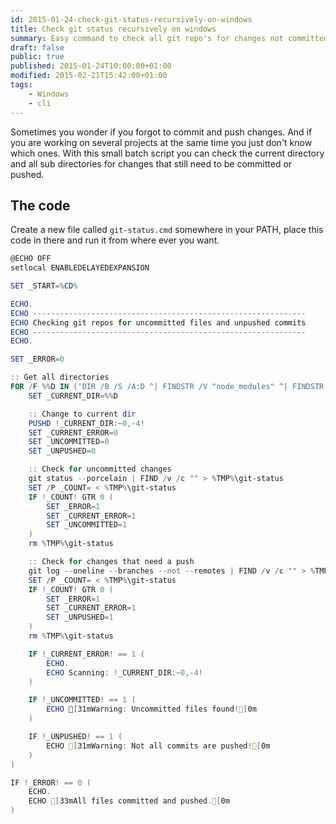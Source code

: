 ```yaml
---
id: 2015-01-24-check-git-status-recursively-on-windows
title: Check git status recursively on windows
summary: Easy command to check all git repo's for changes not committed or pushed in all sub directories.
draft: false
public: true
published: 2015-01-24T10:00:00+01:00
modified: 2015-02-21T15:42:00+01:00
tags:
    - Windows
    - cli
---
```


Sometimes you wonder if you forgot to commit and push changes. And if you are working on several projects at the same time you just don't know which ones. With this small batch script you can check the current directory and all sub directories for changes that still need to be committed or pushed.

## The code

Create a new file called ``git-status.cmd`` somewhere in your PATH, place this code in there and run it from where ever you want.

```powershell
@ECHO OFF
setlocal ENABLEDELAYEDEXPANSION

SET _START=%CD%

ECHO.
ECHO -------------------------------------------------------------
ECHO Checking git repos for uncommitted files and unpushed commits
ECHO -------------------------------------------------------------
ECHO.

SET _ERROR=0

:: Get all directories
FOR /F %%D IN ('DIR /B /S /A:D ^| FINDSTR /V "node_modules" ^| FINDSTR /E ".git"') DO (
    SET _CURRENT_DIR=%%D

    :: Change to current dir
    PUSHD !_CURRENT_DIR:~0,-4!
    SET _CURRENT_ERROR=0
    SET _UNCOMMITTED=0
    SET _UNPUSHED=0

    :: Check for uncommitted changes
    git status --porcelain | FIND /v /c "" > %TMP%\git-status
    SET /P _COUNT= < %TMP%\git-status
    IF !_COUNT! GTR 0 (
        SET _ERROR=1
        SET _CURRENT_ERROR=1
        SET _UNCOMMITTED=1
    )
    rm %TMP%\git-status

    :: Check for changes that need a push
    git log --oneline --branches --not --remotes | FIND /v /c "" > %TMP%\git-status
    SET /P _COUNT= < %TMP%\git-status
    IF !_COUNT! GTR 0 (
        SET _ERROR=1
        SET _CURRENT_ERROR=1
        SET _UNPUSHED=1
    )
    rm %TMP%\git-status

    IF !_CURRENT_ERROR! == 1 (
        ECHO.
        ECHO Scanning: !_CURRENT_DIR:~0,-4!
    )

    IF !_UNCOMMITTED! == 1 (
        ECHO [31mWarning: Uncommitted files found![0m
    )

    IF !_UNPUSHED! == 1 (
        ECHO [31mWarning: Not all commits are pushed![0m
    )
)

IF !_ERROR! == 0 (
    ECHO.
    ECHO [33mAll files committed and pushed.[0m
)
```
